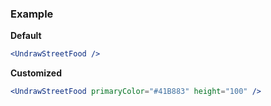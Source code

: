 ### Example

**Default**
```jsx
<UndrawStreetFood />
```

**Customized**
```jsx
<UndrawStreetFood primaryColor="#41B883" height="100" />
```
